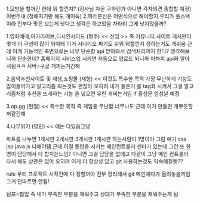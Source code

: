 1.모방을 할꺼긴 한데 뭐 할껀지? 
(강사님 자문 구하던가 아니면 각자의견 종합할 예정)
이번주내 (정해지기만 해도 개이득)
2.파트분산은 어떤식으로 해야할지
우리가 풀스텍이라 전부다 맛은 보는게 낫다고 생각은 하고있음
차라리 그게 낫지않을까?

1.영화예매,아카라이브,디시인사이드 (형주) 
<< 신임 >>
즉 커뮤니티 사이트
게시판이 몇개 더 구성이 많이 되야돼 이거 시나리오 짜기도 쉬워 뭐할껀지 정하는거도 개쉬움
근데 이게 기능적인 측면으로는 너무 단순함
api 받아와서 검색처리까지 한다? 생각해보니까 단순한데?
홈페이지 서비스업 시키면 자동으로 업로드 되니까 어차피 api화 알아서됨ㅋㅋ
서버=구글
개쩌는거긴해

2.음악추천사이트 및 재생,쇼핑몰 (재형) << 이것도 특수한 목적
가장 무난하게 기능도 많이들어가고 알고리즘 짜는것도 괜찮아 오히려
내가 들은거 를 tag화 시켜서 그걸 알고리즘처럼 추천을 뜨게하는 기능 을 넣으면 우린 개쩌는거임
if 중첩문 엄청날 예정

3.op.gg (현철) << 특수한 목적 즉 게임용
무난함 너무나도
근데 이거 만들면 개뿌듯할꺼같긴해

4.나무위키 (영민) << 얘는 다있음그냥

파트를 나누면
1게시판 2게시판 3게시판 
1게시판 하는사람이 1명이야
그럼 얘가 css jsp java js 다해야됌
근데 이걸 통합을 시키는 메인컨트롤러 센터가 있는데
그건 또 한명이 담당해서 다 합치는느낌?
아니면 그걸 담당을 없애고
다같이 그냥 메인 컨트롤러 타서 해도 상관은 없어 오히려 이게 더 향상성 있고 git 사용하는것도 익숙해질듯??

rule 우리 프로젝트 시작전에 다 정할꺼야
전부 정리해서 git 메인에다가 올려놓을꺼임
그거 안따르면 안됨!

팀프=협업
즉 내가 부족한 부분을 채워주고
상대가 부족한 부분을 채워주는게
팀
